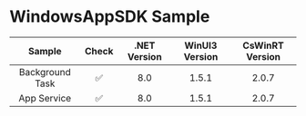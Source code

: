 # WindowsAppSDK Sample


|Sample|Check|.NET Version|WinUI3 Version|CsWinRT Version|
|:-:|:-:|:-:|:-:|:-:|
|Background Task|✅|8.0|1.5.1|2.0.7|
|App Service|✅ |8.0|1.5.1|2.0.7|


